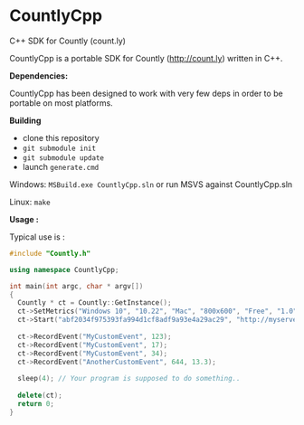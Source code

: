 CountlyCpp
==========

C++ SDK for Countly (count.ly)

CountlyCpp is a portable SDK for Countly (http://count.ly) written in C++.

**Dependencies:**

CountlyCpp has been designed to work with very few deps in order to be portable on most platforms.

**Building**

* clone this repository
* `git submodule init`
* `git submodule update`
* launch `generate.cmd`

Windows: `MSBuild.exe CountlyCpp.sln` or run MSVS against CountlyCpp.sln

Linux: `make`

**Usage :**

Typical use is :

```C++
#include "Countly.h"

using namespace CountlyCpp;

int main(int argc, char * argv[])
{
  Countly * ct = Countly::GetInstance();
  ct->SetMetrics("Windows 10", "10.22", "Mac", "800x600", "Free", "1.0");
  ct->Start("abf2034f975393fa994d1cf8adf9a93e4a29ac29", "http://myserver.com", 8080);
  
  ct->RecordEvent("MyCustomEvent", 123);
  ct->RecordEvent("MyCustomEvent", 17);
  ct->RecordEvent("MyCustomEvent", 34);
  ct->RecordEvent("AnotherCustomEvent", 644, 13.3);
 
  sleep(4); // Your program is supposed to do something..
  
  delete(ct);
  return 0;
}
```

